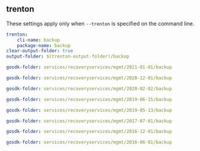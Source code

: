 
## trenton

These settings apply only when `--trenton` is specified on the command line.

``` yaml $(trenton)
trenton:
    cli-name: backup
    package-name: backup
clear-output-folder: true
output-folder: $(trenton-output-folder)/backup
```

``` yaml $(tag)=='package-2021-01' && $(trenton)
gosdk-folder: services/recoveryservices/mgmt/2021-01-01/backup
```

``` yaml $(tag)=='package-2020-12' && $(trenton)
gosdk-folder: services/recoveryservices/mgmt/2020-12-01/backup
```

``` yaml $(tag)=='package-2020-02' && $(trenton)
gosdk-folder: services/recoveryservices/mgmt/2020-02-02/backup
```

``` yaml $(tag)=='package-2019-06' && $(trenton)
gosdk-folder: services/recoveryservices/mgmt/2019-06-15/backup
```

``` yaml $(tag)=='package-2019-05' && $(trenton)
gosdk-folder: services/recoveryservices/mgmt/2019-05-13/backup
```

``` yaml $(tag)=='package-2017-07' && $(trenton)
gosdk-folder: services/recoveryservices/mgmt/2017-07-01/backup
```

``` yaml $(tag)=='package-2016-12' && $(trenton)
gosdk-folder: services/recoveryservices/mgmt/2016-12-01/backup
```

``` yaml $(tag)=='package-2016-06' && $(trenton)
gosdk-folder: services/recoveryservices/mgmt/2016-06-01/backup
```
